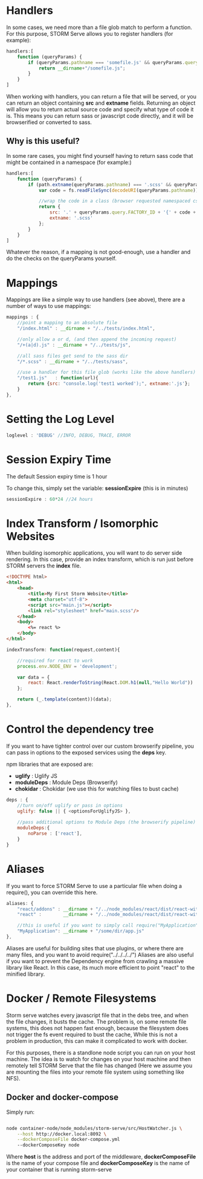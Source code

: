 # Handlers

In some cases, we need more than a file glob match to perform a function. For this purpose,
STORM Serve allows you to register handlers (for example):

``` javascript
handlers:[
	function (queryParams) {
		if (queryParams.pathname === 'somefile.js' && queryParams.query.ID) {
			return __dirname+"/somefile.js";
		}
	}
]
```

When working with handlers, you can return a file that will be served, or you can return an object containing
__src__ and __extname__ fields. Returning an object will allow you to return actual source code and specify what type of code it is.
This means you can return sass or javascript code directly, and it will be browserified or converted to sass.

## Why is this useful?

In some rare cases, you might find yourself having to return sass code that might be contained in a namespace (for example:)

``` javascript
handlers:[
	function (queryParams) {
		if (path.extname(queryParams.pathname) === '.scss' && queryParams.query.ID) {
			var code = fs.readFileSync(decodeURI(queryParams.pathname));

			//wrap the code in a class (browser requested namespaced css)
			return {
				src: '.' + queryParams.query.FACTORY_ID + '{' + code + "}",
				extname: '.scss'
			};
		}
	}
]
```

Whatever the reason, if a mapping is not good-enough, use a handler and do the checks on the queryParams yourself.

# Mappings

Mappings are like a simple way to use handlers (see above), there are a number of ways to use mappings:

```javascript
mappings : {
	//point a mapping to an absolute file
	"/index.html" : __dirname + "/../tests/index.html",

	//only allow a or d, (and then append the incoming request)
	"/+(a|d).js" : __dirname + "/../tests/js",

	//all sass files get send to the sass dir
	"/*.scss" : __dirname + "/../tests/sass",

	//use a handler for this file glob (works like the above handlers)
	"/test1.js"	  : function(url){
		return {src: "console.log('test1 worked');", extname:'.js'};
	}
},
```

# Setting the Log Level

```javascript
loglevel : 'DEBUG' //INFO, DEBUG, TRACE, ERROR
```

# Session Expiry Time

The default Session expiry time is 1 hour

To change this, simply set the variable: __sessionExpire__ (this is in minutes)

```javascript
sessionExpire : 60*24 //24 hours
```

# Index Transform / Isomorphic Websites

When building isomorphic applications, you will want to do server side rendering. 
In this case, provide an index transform, which is run just before STORM servers the __index__ file.

```html
<!DOCTYPE html>
<html>
    <head>
        <title>My First Storm Website</title>
		<meta charset="utf-8">
		<script src="main.js"></script>
		<link rel="stylesheet" href="main.scss"/>
    </head>
    <body>
		<%= react %>
	</body>
</html>
```

```javascript
indexTransform: function(request,content){

	//required for react to work
	process.env.NODE_ENV = 'development';

	var data = {
		react: React.renderToString(React.DOM.h1(null,"Hello World"))
	};

	return (_.template(content))(data);
},
```

# Control the dependency tree

If you want to have tighter control over our custom browserify pipeline,
you can pass in options to the exposed services using the __deps__ key.

npm libraries that are exposed are:

* __uglify__ : Uglify JS
* __moduleDeps__ : Module Deps (Browserify)
* __chokidar__ : Chokidar (we use this for watching files to bust cache)


```javascript
deps : {
	//turn on/off uglify or pass in options
	uglify: false || { <optionsForUglifyJS> },
	
	//pass additional options to Module Deps (the browserify pipeline)
	moduleDeps:{
		noParse : ['react'],
	}
}
```

# Aliases

If you want to force STORM Serve to use a particular file when doing a require(), you can override this here.

```javascript
aliases: {
	"react/addons" : __dirname + "/../node_modules/react/dist/react-with-addons.js",
	"react" :		 __dirname + "/../node_modules/react/dist/react-with-addons.js",

	//this is useful if you want to simply call require("MyApplication"); anywhere within your app
	"MyApplication": __dirname + "/some/dir/app.js"
},
```

Aliases are useful for building sites that use plugins, or where there are many files, and you want to avoid require("../../../../")
Aliases are also useful if you want to prevent the Dependency engine from crawling a massive library like React. In this case,
its much more efficient to point "react" to the minified library.

# Docker / Remote Filesystems

Storm serve watches every javascript file that in the debs tree, and when the file changes, it busts the cache.
The problem is, on some remote file systems, this does not happen fast enough, because the filesystem does not trigger
the fs event required to bust the cache, While this is not a problem in production, this can make it complicated
to work with docker.

For this purposes, there is a standlone node script you can run on your host machine. The idea is to watch for changes on your host
machine and then remotely tell STORM Serve that the file has changed (Here we assume you are mounting the files into your remote file system using
something like NFS).


## Docker and docker-compose

Simply run:

```bash

node container-node/node_modules/storm-serve/src/HostWatcher.js \
	--host http://docker.local:8092 \
	--dockerComposeFile docker-compose.yml 
	--dockerComposeKey node
```

Where __host__ is the address and port of the middleware,
__dockerComposeFile__ is the name of your compose file and
__dockerComposeKey__ is the name of your container that is running storm-serve